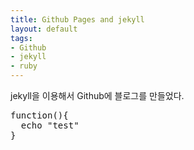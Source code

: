 ```yaml
---
title: Github Pages and jekyll
layout: default
tags:
- Github
- jekyll
- ruby
---
```


jekyll을 이용해서  Github에 블로그를 만들었다.
<pre class="prettyprint linenums languague-javascript">
function(){
  echo "test"
}
</pre>